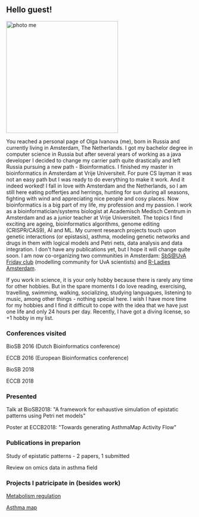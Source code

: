 ## Hello guest! 

<img src="PhotoSquare.png" alt="photo me" width="300" height="300">

You reached a personal page of Olga Ivanova (me), born in Russia and currently living in Amsterdam, The Netherlands. I got my bachelor degree in computer science in Russia but after several years of working as a java developer I decided to change my carrier path quite drastically and left Russia pursuing a new path - Bioinformatics. I finished my master in bioinformatics in Amsterdam at Vrije Universiteit. For pure CS layman it was not an easy path but I was ready to do everything to make it work. And it indeed worked! I fall in love with Amsterdam and the Netherlands, so I am still here eating poffertjes and herrings, hunting for sun during all seasons, fighting with wind and appreciating nice people and cosy places. Now bioinformatics is a big part of my life, my profession and my passion. I work as a bioinformatician/systems biologist at Academisch Medisch Centrum in Amsterdam and as a junior teacher at Vrije Universiteit. The topics I find exciting are ageing, bioinformatics algorithms, genome editing (CRISPR/CAS9), AI and ML. My current research projects touch upon genetic interactions (or epistasis), asthma, modeling genetic networks and drugs in them with logical models and Petri nets, data analysis and data integration. I don't have any publications yet, but I hope it will change quite soon. I am now co-organizing two communities in Amsterdam: [SbS@UvA Friday club](http://ias.uva.nl/research/simulation-based-science/simulation-based-science.html) (modelling community for UvA scientists) and [R-Ladies Amsterdam](https://www.meetup.com/rladies-amsterdam/).

If you work in science, it is your only hobby because there is rarely any time for other hobbies. But in the spare moments I do love reading, exercising, travelling, swimming, walking, socializing, studying languagues, listening to music, among other things - nothing special here. I wish I have more time for my hobbies and I find it difficult to cope with the idea that we have just one life and only 24 hours per day. Recently, I have got a diving license, so +1 hobby in my list. 

### Conferences visited
BioSB 2016 (Dutch Bioinformatics conference) 

ECCB 2016 (European Bioinformatics conference)

BioSB 2018

ECCB 2018

### Presented
Talk at BioSB2018: "A framework for exhaustive simulation of epistatic patterns using Petri net models"

Poster at ECCB2018: "Towards generating AsthmaMap Activity Flow"

### Publications in preparion
Study of epistatic patterns - 2 papers, 1 submitted 

Review on omics data in asthma field

### Projects I patricipate in (besides work)
[Metabolism regulation](http://metabolismregulation.org/)

[Asthma map](http://asthma-map.org/)
